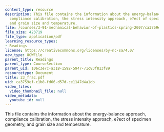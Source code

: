 ```yaml
---
content_type: resource
description: This file contains the information about the energy-balance approach,
  compliance calibration, the stress intensity approach, e?ect of specimen geometry,
  and grain size and temperature.
file: /courses/3-91-mechanical-behavior-of-plastics-spring-2007/ca3759efc1b8fd66d57dce1147d4a1db_23_frac.pdf
file_size: 423719
file_type: application/pdf
learning_resource_types:
- Readings
license: https://creativecommons.org/licenses/by-nc-sa/4.0/
ocw_type: OCWFile
parent_title: Readings
parent_type: CourseSection
parent_uid: 106c3e7c-a318-1592-5947-71c83f813f89
resourcetype: Document
title: 23_frac.pdf
uid: ca3759ef-c1b8-fd66-d57d-ce1147d4a1db
video_files:
  video_thumbnail_file: null
video_metadata:
  youtube_id: null
---
```

This file contains the information about the energy-balance approach, compliance calibration, the stress intensity approach, e?ect of specimen geometry, and grain size and temperature.